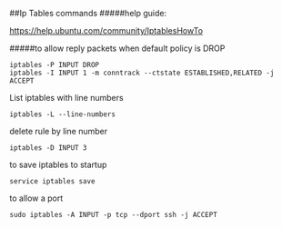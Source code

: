 ##Ip Tables commands
#####help guide:

https://help.ubuntu.com/community/IptablesHowTo

#####to allow reply packets when default policy is DROP
```
iptables -P INPUT DROP
iptables -I INPUT 1 -m conntrack --ctstate ESTABLISHED,RELATED -j ACCEPT
```



List iptables with line numbers
```
iptables -L --line-numbers
```

delete rule by line number
```
iptables -D INPUT 3
```


to save iptables to startup
```
service iptables save
```

to allow a port 
```
sudo iptables -A INPUT -p tcp --dport ssh -j ACCEPT
```
